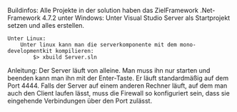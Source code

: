 Buildinfos:
	Alle Projekte in der solution haben das ZielFramework .Net-Framework 4.7.2
	unter Windows: 
		Unter Visual Studio Server als Startprojekt setzen und alles erstellen.

	Unter Linux:
		Unter linux kann man die serverkomponente mit dem mono-developmentkit kompilieren:
			$> xbuild Server.sln
			
Anleitung:
	Der Server läuft von alleine. Man muss ihn nur starten und beenden kann man ihn mit der Enter-Taste.
	Er läuft standardmäßig auf dem Port 4444.
	Falls der Server auf einem anderen Rechner läuft, auf dem man auch den Client laufen lässt,
	muss die Firewall so konfiguriert sein, dass sie eingehende Verbindungen über den Port zulässt.
	